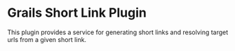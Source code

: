 # Grails Short Link Plugin

This plugin provides a service for generating short links and
resolving target urls from a given short link. 